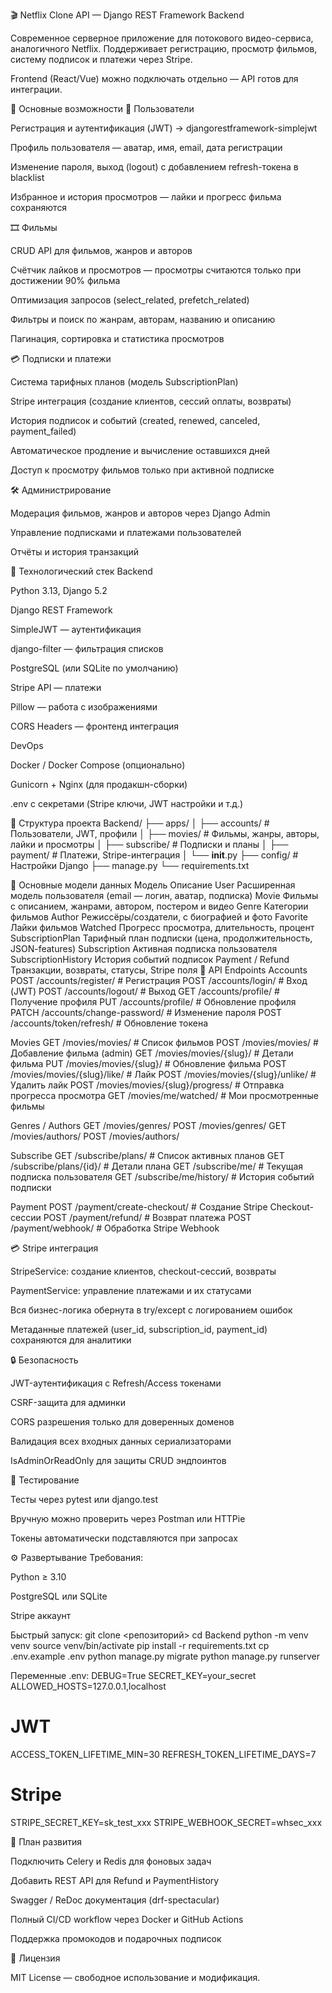 🎬 Netflix Clone API — Django REST Framework Backend

Современное серверное приложение для потокового видео-сервиса, аналогичного Netflix.
Поддерживает регистрацию, просмотр фильмов, систему подписок и платежи через Stripe.

Frontend (React/Vue) можно подключать отдельно — API готов для интеграции.

🚀 Основные возможности
👤 Пользователи

Регистрация и аутентификация (JWT)
→ djangorestframework-simplejwt

Профиль пользователя — аватар, имя, email, дата регистрации

Изменение пароля, выход (logout) с добавлением refresh-токена в blacklist

Избранное и история просмотров — лайки и прогресс фильма сохраняются

🎞 Фильмы

CRUD API для фильмов, жанров и авторов

Счётчик лайков и просмотров
— просмотры считаются только при достижении 90% фильма

Оптимизация запросов (select_related, prefetch_related)

Фильтры и поиск по жанрам, авторам, названию и описанию

Пагинация, сортировка и статистика просмотров

💳 Подписки и платежи

Система тарифных планов (модель SubscriptionPlan)

Stripe интеграция (создание клиентов, сессий оплаты, возвраты)

История подписок и событий (created, renewed, canceled, payment_failed)

Автоматическое продление и вычисление оставшихся дней

Доступ к просмотру фильмов только при активной подписке

🛠 Администрирование

Модерация фильмов, жанров и авторов через Django Admin

Управление подписками и платежами пользователей

Отчёты и история транзакций

🧰 Технологический стек
Backend

Python 3.13, Django 5.2

Django REST Framework

SimpleJWT — аутентификация

django-filter — фильтрация списков

PostgreSQL (или SQLite по умолчанию)

Stripe API — платежи

Pillow — работа с изображениями

CORS Headers — фронтенд интеграция

DevOps

Docker / Docker Compose (опционально)

Gunicorn + Nginx (для продакшн-сборки)

.env с секретами (Stripe ключи, JWT настройки и т.д.)

📁 Структура проекта
Backend/
├── apps/
│   ├── accounts/        # Пользователи, JWT, профили
│   ├── movies/          # Фильмы, жанры, авторы, лайки и просмотры
│   ├── subscribe/       # Подписки и планы
│   ├── payment/         # Платежи, Stripe-интеграция
│   └── __init__.py
├── config/              # Настройки Django
├── manage.py
└── requirements.txt

🧱 Основные модели данных
Модель	Описание
User	Расширенная модель пользователя (email — логин, аватар, подписка)
Movie	Фильмы с описанием, жанрами, автором, постером и видео
Genre	Категории фильмов
Author	Режиссёры/создатели, с биографией и фото
Favorite	Лайки фильмов
Watched	Прогресс просмотра, длительность, процент
SubscriptionPlan	Тарифный план подписки (цена, продолжительность, JSON-features)
Subscription	Активная подписка пользователя
SubscriptionHistory	История событий подписок
Payment / Refund	Транзакции, возвраты, статусы, Stripe поля
🔗 API Endpoints
Accounts
POST /accounts/register/         # Регистрация
POST /accounts/login/            # Вход (JWT)
POST /accounts/logout/           # Выход
GET  /accounts/profile/          # Получение профиля
PUT  /accounts/profile/          # Обновление профиля
PATCH /accounts/change-password/ # Изменение пароля
POST /accounts/token/refresh/    # Обновление токена

Movies
GET  /movies/movies/                 # Список фильмов
POST /movies/movies/                 # Добавление фильма (admin)
GET  /movies/movies/{slug}/          # Детали фильма
PUT  /movies/movies/{slug}/          # Обновление фильма
POST /movies/movies/{slug}/like/     # Лайк
POST /movies/movies/{slug}/unlike/   # Удалить лайк
POST /movies/movies/{slug}/progress/ # Отправка прогресса просмотра
GET  /movies/me/watched/             # Мои просмотренные фильмы

Genres / Authors
GET  /movies/genres/
POST /movies/genres/
GET  /movies/authors/
POST /movies/authors/

Subscribe
GET  /subscribe/plans/           # Список активных планов
GET  /subscribe/plans/{id}/      # Детали плана
GET  /subscribe/me/              # Текущая подписка пользователя
GET  /subscribe/me/history/      # История событий подписки

Payment
POST /payment/create-checkout/   # Создание Stripe Checkout-сессии
POST /payment/refund/            # Возврат платежа
POST /payment/webhook/           # Обработка Stripe Webhook

💳 Stripe интеграция

StripeService: создание клиентов, checkout-сессий, возвраты

PaymentService: управление платежами и их статусами

Вся бизнес-логика обернута в try/except с логированием ошибок

Метаданные платежей (user_id, subscription_id, payment_id) сохраняются для аналитики

🔒 Безопасность

JWT-аутентификация с Refresh/Access токенами

CSRF-защита для админки

CORS разрешения только для доверенных доменов

Валидация всех входных данных сериализаторами

IsAdminOrReadOnly для защиты CRUD эндпоинтов

🧪 Тестирование

Тесты через pytest или django.test

Вручную можно проверить через Postman или HTTPie

Токены автоматически подставляются при запросах

⚙️ Развертывание
Требования:

Python ≥ 3.10

PostgreSQL или SQLite

Stripe аккаунт

Быстрый запуск:
git clone <репозиторий>
cd Backend
python -m venv venv
source venv/bin/activate
pip install -r requirements.txt
cp .env.example .env
python manage.py migrate
python manage.py runserver

Переменные .env:
DEBUG=True
SECRET_KEY=your_secret
ALLOWED_HOSTS=127.0.0.1,localhost

# JWT
ACCESS_TOKEN_LIFETIME_MIN=30
REFRESH_TOKEN_LIFETIME_DAYS=7

# Stripe
STRIPE_SECRET_KEY=sk_test_xxx
STRIPE_WEBHOOK_SECRET=whsec_xxx

🧭 План развития

 Подключить Celery и Redis для фоновых задач

 Добавить REST API для Refund и PaymentHistory

 Swagger / ReDoc документация (drf-spectacular)

 Полный CI/CD workflow через Docker и GitHub Actions

 Поддержка промокодов и подарочных подписок

📝 Лицензия

MIT License — свободное использование и модификация.